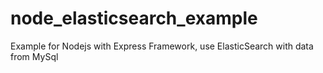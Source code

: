 # node_elasticsearch_example
Example for Nodejs with Express Framework, use ElasticSearch with data from MySql
